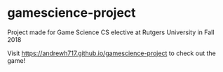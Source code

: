 # gamescience-project
Project made for Game Science CS elective at Rutgers University in Fall 2018

Visit https://andrewh717.github.io/gamescience-project to check out the game!